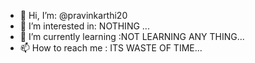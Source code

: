 - 👋 Hi, I’m:  @pravinkarthi20
- 👀 I’m interested in: NOTHING  ...
- 🌱 I’m currently learning :NOT LEARNING ANY THING...
- 📫 How to reach me : ITS WASTE OF TIME...


<!---
pravinkarthi20/pravinkarthi20 is a ✨ special ✨ repository because its `README.md` (this file) appears on your GitHub profile.
You can click the Preview link to take a look at your changes.
--->
